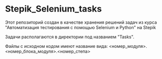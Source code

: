 # Stepik_Selenium_tasks
Этот репозиторий создан в качестве хранения решений задач из курса "Автоматизация тестирования с помощью Selenium и Python" на Stepik

Задачи располагаются в директории под названием "Tasks".

Файлы с исходном кодом имеют название вида: <номер_модуля>.<номер_блока_модуля>.<номер_степа> 
